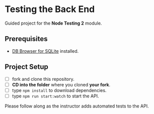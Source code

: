 # Testing the Back End

Guided project for the **Node Testing 2** module.

## Prerequisites

- [DB Browser for SQLite](https://sqlitebrowser.org) installed.

## Project Setup

- [ ] fork and clone this repository.
- [ ] **CD into the folder** where you cloned **your fork**.
- [ ] type `npm install` to download dependencies.
- [ ] type `npm run start:watch` to start the API.

Please follow along as the instructor adds automated tests to the API.
